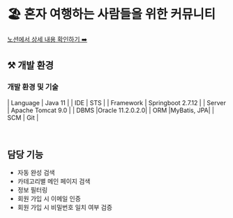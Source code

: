 # 🏖️ 혼자 여행하는 사람들을 위한 커뮤니티

[노션에서 상세 내용 확인하기 ➡️ ](https://www.notion.so/f7e6b68cc0904a87a2b904a50bc3ec83)

## ⚒ 개발 환경

### 개발 환경 및 기술 

| Language  | Java 11     |
| IDE | STS  |
| Framework  | Springboot 2.7.12  |
| Server  | Apache Tomcat 9.0 |
| DBMS |Oracle 11.2.0.2.0|
| ORM |MyBatis, JPA|
| SCM | Git |

<br/>

## 담당 기능

- 자동 완성 검색<br/>
- 카테고리별 메인 페이지 검색<br/>
- 정보 필터링<br/>
- 회원 가입 시 이메일 인증<br/>
- 회원 가입 시 비밀번호 일치 여부 검증<br/>

<br/>

